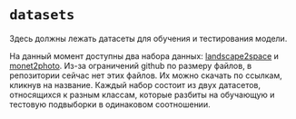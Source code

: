 # `datasets`
Здесь должны лежать датасеты для обучения и тестирования модели.  

На данный момент доступны два набора данных: [landscape2space](https://drive.google.com/drive/folders/1CtHyhVe15RUVcbEtko8jpvajzkeIvBwK) и [monet2photo](https://people.eecs.berkeley.edu/~taesung_park/CycleGAN/datasets/monet2photo.zip). Из-за ограничений github по размеру файлов, в репозитории сейчас нет этих файлов. Их можно скачать по ссылкам, кликнув на название. 
Каждый набор состоит из двух датасетов, относящихся к разным классам, которые разбиты на обучающую и тестовую подвыборки в одинаковом соотношении.
